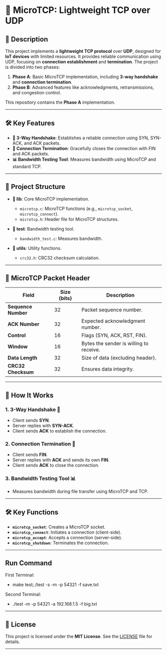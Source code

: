 # 🚀 MicroTCP: Lightweight TCP over UDP

## 📝 Description

This project implements a **lightweight TCP protocol** over **UDP**, designed for **IoT devices** with limited resources. It provides reliable communication using UDP, focusing on **connection establishment** and **termination**. The project is divided into two phases:

1. **Phase A**: Basic MicroTCP implementation, including **3-way handshake** and **connection termination**.
2. **Phase B**: Advanced features like acknowledgments, retransmissions, and congestion control.

This repository contains the **Phase A** implementation.

---

## 🛠️ Key Features

- **🔗 3-Way Handshake**: Establishes a reliable connection using SYN, SYN-ACK, and ACK packets.
- **🚪 Connection Termination**: Gracefully closes the connection with FIN and ACK packets.
- **📊 Bandwidth Testing Tool**: Measures bandwidth using MicroTCP and standard TCP.

---

## 📂 Project Structure

- **📁 lib**: Core MicroTCP implementation.
  - `microtcp.c`: MicroTCP functions (e.g., `microtcp_socket`, `microtcp_connect`).
  - `microtcp.h`: Header file for MicroTCP structures.
  
- **📁 test**: Bandwidth testing tool.
  - `bandwidth_test.c`: Measures bandwidth.

- **📁 utils**: Utility functions.
  - `crc32.h`: CRC32 checksum calculation.

---

## 🧩 MicroTCP Packet Header

| Field               | Size (bits) | Description                          |
|---------------------|-------------|--------------------------------------|
| **Sequence Number** | 32          | Packet sequence number.              |
| **ACK Number**      | 32          | Expected acknowledgment number.      |
| **Control**         | 16          | Flags (SYN, ACK, RST, FIN).          |
| **Window**          | 16          | Bytes the sender is willing to receive. |
| **Data Length**     | 32          | Size of data (excluding header).     |
| **CRC32 Checksum**  | 32          | Ensures data integrity.              |

---

## 🚀 How It Works

### 1. **3-Way Handshake** 🤝
- Client sends **SYN**.
- Server replies with **SYN-ACK**.
- Client sends **ACK** to establish the connection.

### 2. **Connection Termination** 🚪
- Client sends **FIN**.
- Server replies with **ACK** and sends its own **FIN**.
- Client sends **ACK** to close the connection.

### 3. **Bandwidth Testing Tool** 📊
- Measures bandwidth during file transfer using MicroTCP and TCP.

---

## 🛠️ Key Functions

- **`microtcp_socket`**: Creates a MicroTCP socket.
- **`microtcp_connect`**: Initiates a connection (client-side).
- **`microtcp_accept`**: Accepts a connection (server-side).
- **`microtcp_shutdown`**: Terminates the connection.
---
## Run Command

First Terminal:

- make test;./test -s -m -p 54321 -f save.txt <br>

Second Terminal:

- ./test -m  -p 54321 -a 192.168.1.5 -f big.txt
---

## 📜 License

This project is licensed under the **MIT License**. See the [LICENSE](LICENSE) file for details.

---
